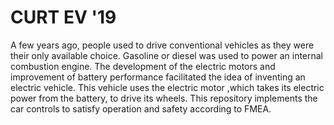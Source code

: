 # CURT EV '19


A few years ago, people used to drive conventional vehicles as they were their only available choice. Gasoline or diesel was used to power an internal combustion engine. The development of the electric motors and improvement of battery performance facilitated the idea of inventing an electric vehicle. This vehicle uses the electric motor ,which takes its electric power from the battery, to drive its wheels. This repository implements the car controls to satisfy operation and safety according to FMEA. 
